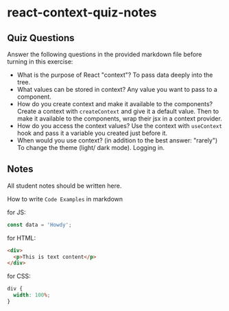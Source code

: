 # react-context-quiz-notes

## Quiz Questions

Answer the following questions in the provided markdown file before turning in this exercise:

- What is the purpose of React "context"?
  To pass data deeply into the tree.
- What values can be stored in context?
  Any value you want to pass to a component.
- How do you create context and make it available to the components?
  Create a context with `createContext` and give it a default value.
  Then to make it available to the components, wrap their jsx in a context provider.
- How do you access the context values?
  Use the context with `useContext` hook and pass it a variable you created just before it.
- When would you use context? (in addition to the best answer: "rarely")
  To change the theme (light/ dark mode).
  Logging in.

## Notes

All student notes should be written here.

How to write `Code Examples` in markdown

for JS:

```javascript
const data = 'Howdy';
```

for HTML:

```html
<div>
  <p>This is text content</p>
</div>
```

for CSS:

```css
div {
  width: 100%;
}
```
